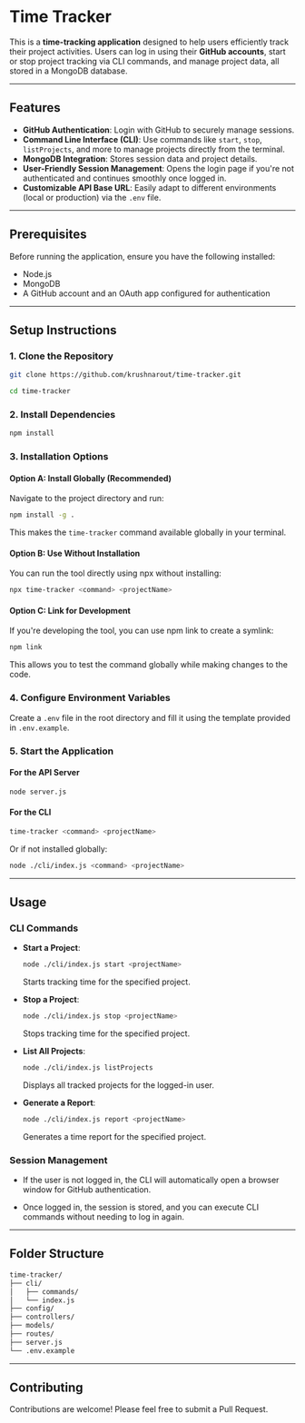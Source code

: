 # Time Tracker

This is a **time-tracking application** designed to help users efficiently track their project activities. Users can log in using their **GitHub accounts**, start or stop project tracking via CLI commands, and manage project data, all stored in a MongoDB database.

---

## Features

- **GitHub Authentication**: Login with GitHub to securely manage sessions.
- **Command Line Interface (CLI)**: Use commands like `start`, `stop`, `listProjects`, and more to manage projects directly from the terminal.
- **MongoDB Integration**: Stores session data and project details.
- **User-Friendly Session Management**: Opens the login page if you're not authenticated and continues smoothly once logged in.
- **Customizable API Base URL**: Easily adapt to different environments (local or production) via the `.env` file.

---

## Prerequisites

Before running the application, ensure you have the following installed:

- Node.js
- MongoDB
- A GitHub account and an OAuth app configured for authentication

---

## Setup Instructions

### 1. Clone the Repository

```bash
git clone https://github.com/krushnarout/time-tracker.git
```

```bash
cd time-tracker
```

### 2. Install Dependencies

```bash
npm install
```

### 3. Installation Options

#### Option A: Install Globally (Recommended)

Navigate to the project directory and run:

```bash
npm install -g .
```

This makes the `time-tracker` command available globally in your terminal.

#### Option B: Use Without Installation

You can run the tool directly using npx without installing:

```bash
npx time-tracker <command> <projectName>
```

#### Option C: Link for Development

If you're developing the tool, you can use npm link to create a symlink:

```bash
npm link
```

This allows you to test the command globally while making changes to the code.

### 4. Configure Environment Variables

Create a `.env` file in the root directory and fill it using the template provided in `.env.example`.

### 5. Start the Application

#### For the API Server

```bash
node server.js
```

#### For the CLI

```bash
time-tracker <command> <projectName>
```

Or if not installed globally:

```bash
node ./cli/index.js <command> <projectName>
```

---

## Usage

### CLI Commands

- **Start a Project**:

  ```bash
  node ./cli/index.js start <projectName>
  ```

  Starts tracking time for the specified project.

- **Stop a Project**:

  ```bash
  node ./cli/index.js stop <projectName>
  ```

  Stops tracking time for the specified project.

- **List All Projects**:

  ```bash
  node ./cli/index.js listProjects
  ```

  Displays all tracked projects for the logged-in user.

- **Generate a Report**:

  ```bash
  node ./cli/index.js report <projectName>
  ```

  Generates a time report for the specified project.

### Session Management

- If the user is not logged in, the CLI will automatically open a browser window for GitHub authentication.

- Once logged in, the session is stored, and you can execute CLI commands without needing to log in again.

---

## Folder Structure

```bash
time-tracker/
├── cli/     
│   ├── commands/
│   └── index.js
├── config/
├── controllers/
├── models/
├── routes/
├── server.js
└── .env.example
```

---

## Contributing

Contributions are welcome! Please feel free to submit a Pull Request.
